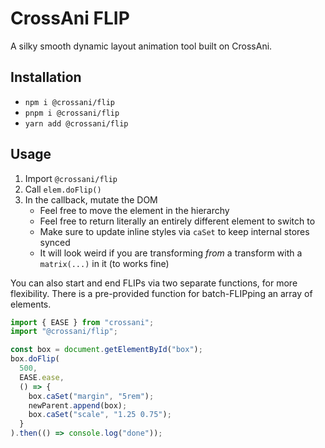 # CrossAni FLIP

A silky smooth dynamic layout animation tool built on CrossAni.

## Installation

- `npm i @crossani/flip`
- `pnpm i @crossani/flip`
- `yarn add @crossani/flip`

## Usage

1. Import `@crossani/flip`
2. Call `elem.doFlip()`
3. In the callback, mutate the DOM
   * Feel free to move the element in the hierarchy
   * Feel free to return literally an entirely different element to switch to
   * Make sure to update inline styles via `caSet` to keep internal stores synced
   * It will look weird if you are transforming *from* a transform with a `matrix(...)` in it (to works fine)

You can also start and end FLIPs via two separate functions, for more flexibility.
There is a pre-provided function for batch-FLIPping an array of elements.

```js
import { EASE } from "crossani";
import "@crossani/flip";

const box = document.getElementById("box");
box.doFlip(
  500,
  EASE.ease,
  () => {
    box.caSet("margin", "5rem");
    newParent.append(box);
    box.caSet("scale", "1.25 0.75");
  }
).then(() => console.log("done"));
